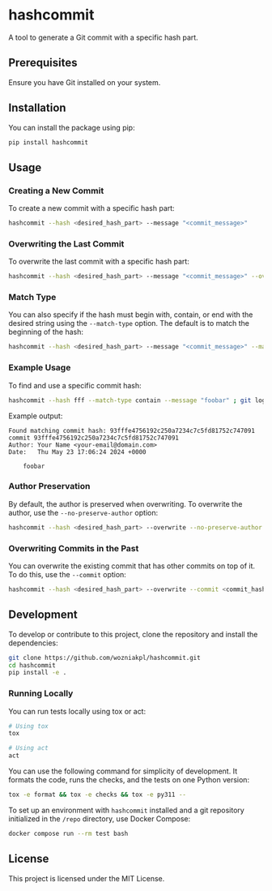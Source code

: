 # hashcommit

A tool to generate a Git commit with a specific hash part.

## Prerequisites

Ensure you have Git installed on your system.

## Installation

You can install the package using pip:

```sh
pip install hashcommit
```

## Usage

### Creating a New Commit

To create a new commit with a specific hash part:

```sh
hashcommit --hash <desired_hash_part> --message "<commit_message>"
```

### Overwriting the Last Commit

To overwrite the last commit with a specific hash part:

```sh
hashcommit --hash <desired_hash_part> --message "<commit_message>" --overwrite
```

### Match Type

You can also specify if the hash must begin with, contain, or end with the desired string using the `--match-type` option. The default is to match the beginning of the hash:

```sh
hashcommit --hash <desired_hash_part> --message "<commit_message>" --match-type <begin|contain|end>
```

### Example Usage

To find and use a specific commit hash:

```sh
hashcommit --hash fff --match-type contain --message "foobar" ; git log -1 | cat
```

Example output:

```
Found matching commit hash: 93fffe4756192c250a7234c7c5fd81752c747091
commit 93fffe4756192c250a7234c7c5fd81752c747091
Author: Your Name <your-email@domain.com>
Date:   Thu May 23 17:06:24 2024 +0000

    foobar
```

### Author Preservation

By default, the author is preserved when overwriting. To overwrite the author, use the `--no-preserve-author` option:

```sh
hashcommit --hash <desired_hash_part> --overwrite --no-preserve-author
```

### Overwriting Commits in the Past

You can overwrite the existing commit that has other commits on top of it. To do this, use the `--commit` option:

```sh
hashcommit --hash <desired_hash_part> --overwrite --commit <commit_hash>
```

## Development

To develop or contribute to this project, clone the repository and install the dependencies:

```sh
git clone https://github.com/wozniakpl/hashcommit.git
cd hashcommit
pip install -e .
```

### Running Locally

You can run tests locally using tox or act:

```sh
# Using tox
tox

# Using act
act
```

You can use the following command for simplicity of development. It formats the code, runs the checks, and the tests on one Python version:

```sh
tox -e format && tox -e checks && tox -e py311 --
```

To set up an environment with `hashcommit` installed and a git repository initialized in the `/repo` directory, use Docker Compose:

```sh
docker compose run --rm test bash
```

## License

This project is licensed under the MIT License.

